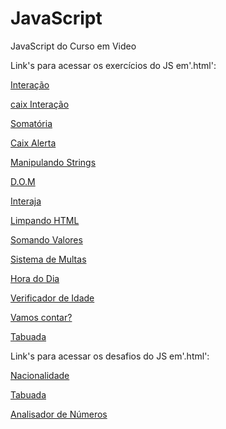 # JavaScript
 JavaScript do Curso em Video

Link's para acessar os exercícios do JS em'.html':

<p><a href="https://darlingcris.github.io/JavaScript/exercicios/aula04/interacao.html">Interação</a></p>
<p><a href="https://darlingcris.github.io/JavaScript/exercicios/aula06/caixInteracao.html">caix Interação</a></p>
<p><a href="https://darlingcris.github.io/JavaScript/exercicios/aula06/somatoria.html">Somatória</a></p>
<p><a href="https://darlingcris.github.io/JavaScript/exercicios/aula06/caixAlerta.html">Caix Alerta</a></p>
<p><a href="https://darlingcris.github.io/JavaScript/exercicios/aula06/manipulandoStrings.html">Manipulando Strings</a></p>
<p><a href="https://darlingcris.github.io/JavaScript/exercicios/aula09/dom.html">D.O.M</a></p>
<p><a href="https://darlingcris.github.io/JavaScript/exercicios/aula10/interaja.html">Interaja</a></p>
<p><a href="https://darlingcris.github.io/JavaScript/exercicios/aula10/limpandoHtml.html">Limpando HTML</a></p>
<p><a href="https://darlingcris.github.io/JavaScript/exercicios/aula10/somandoValores.html">Somando Valores</a></p>
<p><a href="https://darlingcris.github.io/JavaScript/exercicios/aula11/sistemadeMultas.html">Sistema de Multas</a></p>
<p><a href="https://darlingcris.github.io/JavaScript/exercicios/aula12a/horaDia.html">Hora do Dia</a></p>
<p><a href="https://darlingcris.github.io/JavaScript/exercicios/aula12b/verificadorIdade.html">Verificador de Idade</a></p>
<p><a href="https://darlingcris.github.io/JavaScript/exercicios/aula14ex1/vamosContar.html">Vamos contar?</a></p>
<p><a href="https://darlingcris.github.io/JavaScript/exercicios/aula14ex2/Tabuada.html"> Tabuada</a></p>

Link's para acessar os desafios do JS em'.html':

<p><a href="https://darlingcris.github.io/JavaScript/desafios/nacionalidade.html">Nacionalidade</a></p>
<p><a href="https://darlingcris.github.io/JavaScript/desafios/tabuada/tabuada.html">Tabuada</a></p>
<p><a href="https://darlingcris.github.io/JavaScript/desafios/analisadorNumeros/analisadorNumeros.html">Analisador de Números</a></p>